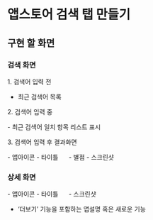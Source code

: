 # 앱스토어 검색 탭 만들기

## 구현 할 화면
### 검색 화면

1. 검색어 입력 전
- 최근 검색어 목록

2. 검색어 입력 중

- 최근 검색어 일치 항목 리스트 표시

3. 검색어 입력 후 결과화면

- 앱아이콘
- 타이틀     
- 별점
- 스크린샷

### 상세 화면
- 앱아이콘
- 타이틀     
- 스크린샷
- ‘더보기’ 기능을 포함하는 앱설명 혹은 새로운 기능


